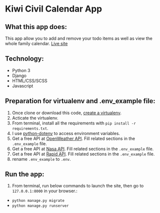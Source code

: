 # Kiwi Civil Calendar App

## What this app does:
This app allow you to add and remove your todo items as well as view the whole family calendar.
[Live site](https://whatsmyagendatoday.herokuapp.com/)

## Technology:
- Python 3
- Django
- HTML/CSS/SCSS
- Javascript

## Preparation for virtualenv and .env_example file:
1. Once clone or download this code, [create a virtualenv](https://docs.python.org/3/library/venv.html).
2. Acticate the virtualenv.
3. From terminal, install all the requirements with `pip install -r requirements.txt`.
4. I use [python-dotenv](https://pypi.org/project/python-dotenv/) to access environment variables.
5. Get a free API at [OpenWeather API](https://api.openweathermap.org). Fill related sections in the `.env_example` file.
6. Get a free API at [Nasa API](https://api.nasa.gov/). Fill related sections in the `.env_example` file.
7. Get a free API at [Rapid API](https://rapidapi.com/hub). Fill related sections in the `.env_example` file.
8. rename `.env_example` to `.env`.


## Run the app:
1. From terminal, run below commands to launch the site, then go to `127.0.0.1:8000` in your browser.:
- `python manage.py migrate`
- `python manage.py runserver`



